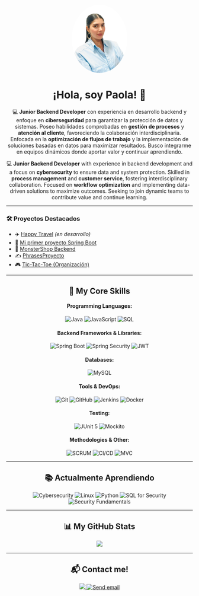 <p align="center">
  <img src="assets/Paola.jpg" alt="PaolaAPL17" width="150" style="border-radius: 50%;" />
</p>

<h1 align="center">¡Hola, soy Paola! 👋</h1>

<p align="center">
  💻 <strong>Junior Backend Developer</strong> con experiencia en desarrollo backend y enfoque en <strong>ciberseguridad</strong> para garantizar la protección de datos y sistemas. Poseo habilidades comprobadas en <strong>gestión de procesos</strong> y <strong>atención al cliente</strong>, favoreciendo la colaboración interdisciplinaria. Enfocada en la <strong>optimización de flujos de trabajo</strong> y la implementación de soluciones basadas en datos para maximizar resultados. Busco integrarme en equipos dinámicos donde aportar valor y continuar aprendiendo.
</p>

<p align="center">
  💻 <strong>Junior Backend Developer</strong> with experience in backend development and a focus on <strong>cybersecurity</strong> to ensure data and system protection. Skilled in <strong>process management</strong> and <strong>customer service</strong>, fostering interdisciplinary collaboration. Focused on <strong>workflow optimization</strong> and implementing data-driven solutions to maximize outcomes. Seeking to join dynamic teams to contribute value and continue learning.
</p>


---

### 🛠️ Proyectos Destacados

- ✈️ [Happy Travel](https://github.com/PaolaAPL17/Happy-Travel) *(en desarrollo)*
- 🔧 [Mi primer proyecto Spring Boot](https://github.com/PaolaAPL17/Mi-primer-proyecto-Spring-Boot.git)
- 🛒 [MonsterShop Backend](https://github.com/PaolaAPL17/MonstersShopBackend.git)
- ✍️ [PhrasesProyecto](https://github.com/PaolaAPL17/PhrasesProyecto.git)
- 🎮 [Tic-Tac-Toe (Organización)](https://github.com/Proyecto-Tic-Tac-Toe/Tic-Tac-Toe.git)

---

<h2 align="center">🚀 My Core Skills</h2>

<h4 align="center">Programming Languages:</h4>
<p align="center">
  <img src="https://img.shields.io/badge/Java-007396?style=for-the-badge&logo=java&logoColor=white" alt="Java">
  <img src="https://img.shields.io/badge/JavaScript-F7DF1E?style=for-the-badge&logo=javascript&logoColor=black" alt="JavaScript">
  <img src="https://img.shields.io/badge/SQL-4479A1?style=for-the-badge&logo=mysql&logoColor=white" alt="SQL"> 
</p>

<h4 align="center">Backend Frameworks & Libraries:</h4>
<p align="center">
  <img src="https://img.shields.io/badge/Spring_Boot-6DB33F?style=for-the-badge&logo=spring-boot&logoColor=white" alt="Spring Boot">
  <img src="https://img.shields.io/badge/Spring_Security-6DB33F?style=for-the-badge&logo=spring&logoColor=white" alt="Spring Security">
  <img src="https://img.shields.io/badge/JWT-000000?style=for-the-badge&logo=JSON%20web%20tokens&logoColor=white" alt="JWT">
</p>

<h4 align="center">Databases:</h4>
<p align="center">
  <img src="https://img.shields.io/badge/MySQL-005C84?style=for-the-badge&logo=mysql&logoColor=white" alt="MySQL">
</p>

<h4 align="center">Tools & DevOps:</h4>
<p align="center">
  <img src="https://img.shields.io/badge/GIT-E44C30?style=for-the-badge&logo=git&logoColor=white" alt="Git">
  <img src="https://img.shields.io/badge/GitHub-100000?style=for-the-badge&logo=github&logoColor=white" alt="GitHub">
  <img src="https://img.shields.io/badge/Jenkins-D24939?style=for-the-badge&logo=jenkins&logoColor=white" alt="Jenkins">
  <img src="https://img.shields.io/badge/Docker-2CA5E0?style=for-the-badge&logo=docker&logoColor=white" alt="Docker">
</p>

<h4 align="center">Testing:</h4>
<p align="center">
  <img src="https://img.shields.io/badge/JUnit5-25A162?style=for-the-badge&logo=junit5&logoColor=white" alt="JUnit 5">
  <img src="https://img.shields.io/badge/Mockito-628BC9?style=for-the-badge&logo=mockito&logoColor=white" alt="Mockito">
</p>

<h4 align="center">Methodologies & Other:</h4>
<p align="center">
  <img src="https://img.shields.io/badge/SCRUM-0052CC?style=for-the-badge&logo=scrum&logoColor=white" alt="SCRUM">
  <img src="https://img.shields.io/badge/CI%2FCD-F44A1E?style=for-the-badge&logo=github-actions&logoColor=white" alt="CI/CD">
  <img src="https://img.shields.io/badge/MVC-F05032?style=for-the-badge&logo=model--view--controller&logoColor=white" alt="MVC">
</p>

---

<h2 align="center">📚 Actualmente Aprendiendo</h2>

<p align="center">
  <img src="https://img.shields.io/badge/Cybersecurity-0078D4?style=for-the-badge&logo=cybersecurity&logoColor=white" alt="Cybersecurity">
  <img src="https://img.shields.io/badge/Linux-FCC624?style=for-the-badge&logo=linux&logoColor=black" alt="Linux">
  <img src="https://img.shields.io/badge/Python-FFD43B?style=for-the-badge&logo=python&logoColor=blue" alt="Python">
  <img src="https://img.shields.io/badge/SQL_for_Security-4479A1?style=for-the-badge&logo=mysql&logoColor=white" alt="SQL for Security">
  <img src="https://img.shields.io/badge/Security_Fundamentals-00BFFF?style=for-the-badge&logo=shield&logoColor=white" alt="Security Fundamentals">
</p>

---

<h2 align="center">📊 My GitHub Stats</h2>

<p align="center">
  <a href="https://github.com/PaolaAPL17">
    <img src="https://github-readme-stats.vercel.app/api?username=PaolaAPL17&show_icons=true&theme=nightowl&hide_border=true" />
  </a>
</p>

---

<h2 align="center">📬 Contact me!</h2>


<p align="center">
  <a href="https://www.linkedin.com/in/paola-andrea-tech/" target="_blank">
    <img src="https://img.shields.io/badge/LinkedIn-0077B5?style=for-the-badge&logo=linkedin&logoColor=white">
  </a>
  <a href="mailto:paopin2024@gmail.com?subject=Let's%20Connect&body=Hi%20Paola,%20I%20saw%20your%20GitHub%20profile%20and...">
    <img src="https://img.shields.io/badge/Gmail-D14836?style=for-the-badge&logo=gmail&logoColor=white" alt="Send email">
  </a>
</p>
